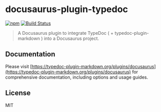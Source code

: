 # docusaurus-plugin-typedoc

[![npm](https://img.shields.io/npm/v/docusaurus-plugin-typedoc.svg?logo=npm)](https://www.npmjs.com/package/docusaurus-plugin-typedoc) [![Build Status](https://github.com/typedoc2md/typedoc-plugin-markdown/actions/workflows/ci.docusaurus-plugin-typedoc.yml/badge.svg?branch=main&style=flat-square)](https://github.com/typedoc2md/typedoc-plugin-markdown/actions/workflows/ci.docusaurus-plugin-typedoc.yml)

> A Docusaurus plugin to integrate TypeDoc ( + typedoc-plugin-markdown ) into a Docusaurus project.

## Documentation

Please visit [https://typedoc-plugin-markdown.org/plugins/docusaurus](https://typedoc-plugin-markdown.org/plugins/docusaurus) for comprehensive documentation, including options and usage guides.

## License

MIT